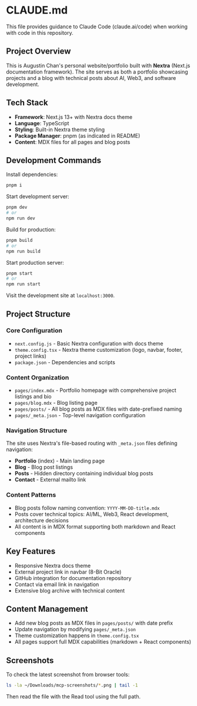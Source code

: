# CLAUDE.md

This file provides guidance to Claude Code (claude.ai/code) when working with code in this repository.

## Project Overview

This is Augustin Chan's personal website/portfolio built with **Nextra** (Next.js documentation framework). The site serves as both a portfolio showcasing projects and a blog with technical posts about AI, Web3, and software development.

## Tech Stack

- **Framework**: Next.js 13+ with Nextra docs theme
- **Language**: TypeScript
- **Styling**: Built-in Nextra theme styling
- **Package Manager**: pnpm (as indicated in README)
- **Content**: MDX files for all pages and blog posts

## Development Commands

Install dependencies:
```bash
pnpm i
```

Start development server:
```bash
pnpm dev
# or
npm run dev
```

Build for production:
```bash
pnpm build
# or
npm run build
```

Start production server:
```bash
pnpm start
# or
npm run start
```

Visit the development site at `localhost:3000`.

## Project Structure

### Core Configuration
- `next.config.js` - Basic Nextra configuration with docs theme
- `theme.config.tsx` - Nextra theme customization (logo, navbar, footer, project links)
- `package.json` - Dependencies and scripts

### Content Organization
- `pages/index.mdx` - Portfolio homepage with comprehensive project listings and bio
- `pages/blog.mdx` - Blog listing page
- `pages/posts/` - All blog posts as MDX files with date-prefixed naming
- `pages/_meta.json` - Top-level navigation configuration

### Navigation Structure
The site uses Nextra's file-based routing with `_meta.json` files defining navigation:
- **Portfolio** (index) - Main landing page
- **Blog** - Blog post listings
- **Posts** - Hidden directory containing individual blog posts
- **Contact** - External mailto link

### Content Patterns
- Blog posts follow naming convention: `YYYY-MM-DD-title.mdx`
- Posts cover technical topics: AI/ML, Web3, React development, architecture decisions
- All content is in MDX format supporting both markdown and React components

## Key Features
- Responsive Nextra docs theme
- External project link in navbar (8-Bit Oracle)
- GitHub integration for documentation repository
- Contact via email link in navigation
- Extensive blog archive with technical content

## Content Management
- Add new blog posts as MDX files in `pages/posts/` with date prefix
- Update navigation by modifying `pages/_meta.json`
- Theme customization happens in `theme.config.tsx`
- All pages support full MDX capabilities (markdown + React components)

## Screenshots
To check the latest screenshot from browser tools:
```bash
ls -la ~/Downloads/mcp-screenshots/*.png | tail -1
```
Then read the file with the Read tool using the full path.